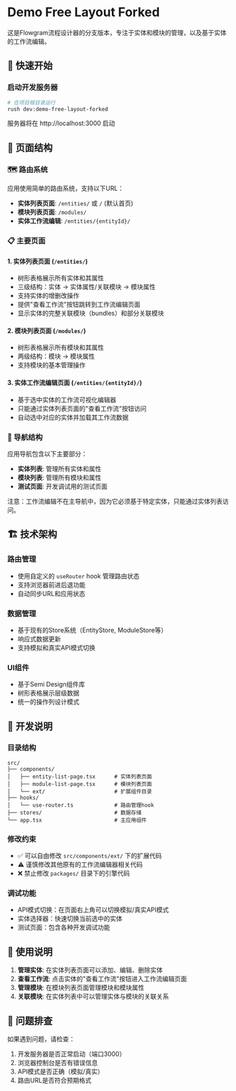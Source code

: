 # Demo Free Layout Forked

这是Flowgram流程设计器的分支版本，专注于实体和模块的管理，以及基于实体的工作流编辑。

## 🚀 快速开始

### 启动开发服务器
```bash
# 在项目根目录运行
rush dev:demo-free-layout-forked
```

服务器将在 http://localhost:3000 启动

## 📱 页面结构

### 🗺️ 路由系统

应用使用简单的路由系统，支持以下URL：

- **实体列表页面**: `/entities/` 或 `/` (默认首页)
- **模块列表页面**: `/modules/`
- **实体工作流编辑**: `/entities/{entityId}/`

### 📋 主要页面

#### 1. 实体列表页面 (`/entities/`)
- 树形表格展示所有实体和其属性
- 三级结构：实体 → 实体属性/关联模块 → 模块属性
- 支持实体的增删改操作
- 提供"查看工作流"按钮跳转到工作流编辑页面
- 显示实体的完整关联模块（bundles）和部分关联模块

#### 2. 模块列表页面 (`/modules/`)
- 树形表格展示所有模块和其属性
- 两级结构：模块 → 模块属性
- 支持模块的基本管理操作

#### 3. 实体工作流编辑页面 (`/entities/{entityId}/`)
- 基于选中实体的工作流可视化编辑器
- 只能通过实体列表页面的"查看工作流"按钮访问
- 自动选中对应的实体并加载其工作流数据

### 🧭 导航结构

应用导航包含以下主要部分：
- **实体列表**: 管理所有实体和属性
- **模块列表**: 管理所有模块和属性
- **测试页面**: 开发调试用的测试页面

注意：工作流编辑不在主导航中，因为它必须基于特定实体，只能通过实体列表访问。

## 🏗️ 技术架构

### 路由管理
- 使用自定义的 `useRouter` hook 管理路由状态
- 支持浏览器前进后退功能
- 自动同步URL和应用状态

### 数据管理
- 基于现有的Store系统（EntityStore, ModuleStore等）
- 响应式数据更新
- 支持模拟和真实API模式切换

### UI组件
- 基于Semi Design组件库
- 树形表格展示层级数据
- 统一的操作列设计模式

## 🔧 开发说明

### 目录结构
```
src/
├── components/
│   ├── entity-list-page.tsx      # 实体列表页面
│   ├── module-list-page.tsx      # 模块列表页面
│   └── ext/                      # 扩展组件目录
├── hooks/
│   └── use-router.ts             # 路由管理hook
├── stores/                       # 数据存储
└── app.tsx                       # 主应用组件
```

### 修改约束
- ✅ 可以自由修改 `src/components/ext/` 下的扩展代码
- ⚠️ 谨慎修改其他原有的工作流编辑器相关代码
- ❌ 禁止修改 `packages/` 目录下的引擎代码

### 调试功能
- API模式切换：在页面右上角可以切换模拟/真实API模式
- 实体选择器：快速切换当前选中的实体
- 测试页面：包含各种开发调试功能

## 📝 使用说明

1. **管理实体**: 在实体列表页面可以添加、编辑、删除实体
2. **查看工作流**: 点击实体的"查看工作流"按钮进入工作流编辑页面
3. **管理模块**: 在模块列表页面管理模块和模块属性
4. **关联模块**: 在实体列表中可以管理实体与模块的关联关系

## 🐛 问题排查

如果遇到问题，请检查：
1. 开发服务器是否正常启动（端口3000）
2. 浏览器控制台是否有错误信息
3. API模式是否正确（模拟/真实）
4. 路由URL是否符合预期格式
